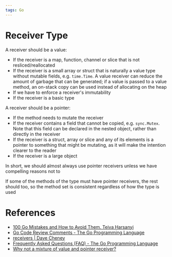```yaml
---
tags: Go
---
```


# Receiver Type

A receiver should be a value:

- If the receiver is a map, function, channel or slice that is not resliced/reallocated
- If the receiver is a small array or struct that is naturally a value type without mutable fields, e.g. `time.Time`. A value receiver can reduce the amount of garbage that can be generated; if a value is passed to a value method, an on-stack copy can be used instead of allocating on the heap
- If we have to enforce a receiver's immutability
- If the receiver is a basic type

A receiver should be a pointer:

- If the method needs to mutate the receiver
- If the receiver contains a field that cannot be copied, e.g. `sync.Mutex`. Note that this field can be declared in the nested object, rather than directly in the receiver
- If the receiver is a struct, array or slice and any of its elements is a pointer to something that might be mutating, as it will make the intention clearer to the reader
- If the receiver is a large object

In short, we should almost always use pointer receivers unless we have compelling reasons not to

If some of the methods of the type must have pointer receivers, the rest should too, so the method set is consistent regardless of how the type is used

# References

- [100 Go Mistakes and How to Avoid Them. Teiva Harsanyi](References.md#100%20Go%20Mistakes%20and%20How%20to%20Avoid%20Them.%20Teiva%20Harsanyi)
- [Go Code Review Comments - The Go Programming Language](https://go.dev/wiki/CodeReviewComments)
- [receivers | Dave Cheney](https://dave.cheney.net/tag/receivers)
- [Frequently Asked Questions (FAQ) - The Go Programming Language](https://go.dev/doc/faq)
- [Why not a mixture of value and pointer receiver?](https://groups.google.com/g/golang-nuts/c/xOsuXPe1IUo)
